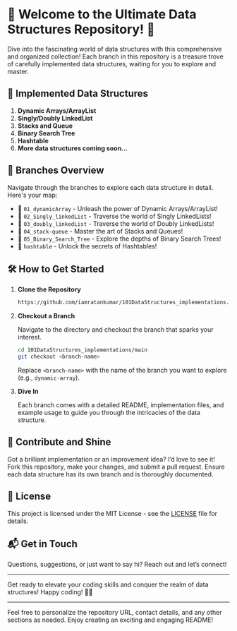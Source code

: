 # 🚀 Welcome to the Ultimate Data Structures Repository! 🎉

Dive into the fascinating world of data structures with this comprehensive and organized collection! Each branch in this repository is a treasure trove of carefully implemented data structures, waiting for you to explore and master.

## 🌟 Implemented Data Structures

1. **Dynamic Arrays/ArrayList**
2. **Singly/Doubly LinkedList**
3. **Stacks and Queue**
4. **Binary Search Tree**
5. **Hashtable**
6. **More data structures coming soon...**

## 🌿 Branches Overview

Navigate through the branches to explore each data structure in detail. Here's your map:

- 🌱 `01_dynamicArray` - Unleash the power of Dynamic Arrays/ArrayList!
- 🌿 `02_Singly_linkedList` - Traverse the world of Singly LinkedLists!
- 🌿 `03_doubly_linkedList` - Traverse the world of Doubly LinkedLists!
- 🍃 `04_stack-queue` - Master the art of Stacks and Queues!
- 🌳 `05_Binary_Search_Tree` - Explore the depths of Binary Search Trees!
- 🌴 `hashtable` - Unlock the secrets of Hashtables!

## 🛠️ How to Get Started

1. **Clone the Repository**

   ```bash
   https://github.com/iamratankumar/101DataStructures_implementations.git
   ```

2. **Checkout a Branch**

   Navigate to the directory and checkout the branch that sparks your interest.

   ```bash
   cd 101DataStructures_implementations/main
   git checkout <branch-name>
   ```

   Replace `<branch-name>` with the name of the branch you want to explore (e.g., `dynamic-array`).

3. **Dive In**

   Each branch comes with a detailed README, implementation files, and example usage to guide you through the intricacies of the data structure.

## 🌟 Contribute and Shine

Got a brilliant implementation or an improvement idea? I’d love to see it! Fork this repository, make your changes, and submit a pull request. Ensure each data structure has its own branch and is thoroughly documented.

## 📜 License

This project is licensed under the MIT License - see the [LICENSE](LICENSE) file for details.

## 📬 Get in Touch

Questions, suggestions, or just want to say hi? Reach out and let’s connect!

---

Get ready to elevate your coding skills and conquer the realm of data structures! Happy coding! 🚀✨

---

Feel free to personalize the repository URL, contact details, and any other sections as needed. Enjoy creating an exciting and engaging README!

